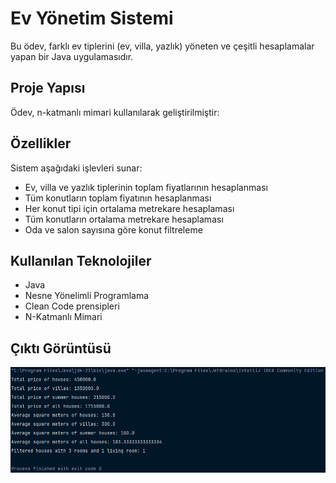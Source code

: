 # Ev Yönetim Sistemi

Bu ödev, farklı ev tiplerini (ev, villa, yazlık) yöneten ve çeşitli hesaplamalar yapan bir Java uygulamasıdır.

## Proje Yapısı

Ödev, n-katmanlı mimari kullanılarak geliştirilmiştir: 

## Özellikler

Sistem aşağıdaki işlevleri sunar:

- Ev, villa ve yazlık tiplerinin toplam fiyatlarının hesaplanması
- Tüm konutların toplam fiyatının hesaplanması
- Her konut tipi için ortalama metrekare hesaplaması
- Tüm konutların ortalama metrekare hesaplaması
- Oda ve salon sayısına göre konut filtreleme

## Kullanılan Teknolojiler
- Java
- Nesne Yönelimli Programlama
- Clean Code prensipleri
- N-Katmanlı Mimari

## Çıktı Görüntüsü
![Çıktı Görseli](https://github.com/omrfth23/Patika.dev-Java-Odev1/blob/master/screenshots/Ekran%20g%C3%B6r%C3%BCnt%C3%BCs%C3%BC%202025-03-20%20095934.png)


